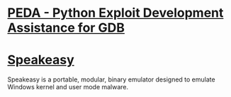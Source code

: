# [PEDA - Python Exploit Development Assistance for GDB](PEDA/README.md)

# [Speakeasy](Speakeasy/README.md)
Speakeasy is a portable, modular, binary emulator designed to emulate Windows kernel and user mode malware.